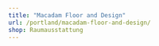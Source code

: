 ```yaml
---
title: "Macadam Floor and Design"
url: /portland/macadam-floor-and-design/
shop: Raumausstattung
---
```


